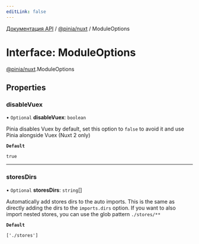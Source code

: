```yaml
---
editLink: false
---
```


[Документация API](../index.md) / [@pinia/nuxt](../modules/pinia_nuxt.md) / ModuleOptions

# Interface: ModuleOptions

[@pinia/nuxt](../modules/pinia_nuxt.md).ModuleOptions

## Properties

### disableVuex

• `Optional` **disableVuex**: `boolean`

Pinia disables Vuex by default, set this option to `false` to avoid it and
use Pinia alongside Vuex (Nuxt 2 only)

**`Default`**

`true`

___

### storesDirs

• `Optional` **storesDirs**: `string`[]

Automatically add stores dirs to the auto imports. This is the same as
directly adding the dirs to the `imports.dirs` option. If you want to
also import nested stores, you can use the glob pattern `./stores/**`

**`Default`**

`['./stores']`
